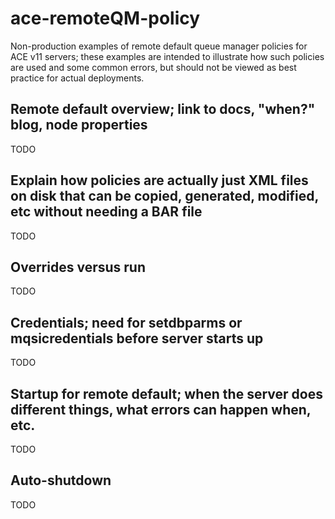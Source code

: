 # ace-remoteQM-policy
Non-production examples of remote default queue manager policies for ACE v11 servers; these examples are intended to illustrate how such policies are used and some common errors, but should not be viewed as best practice for actual deployments.

## Remote default overview; link to docs, "when?" blog, node properties 
 TODO
 
## Explain how policies are actually just XML files on disk that can be copied, generated, modified, etc without needing a BAR file
 TODO
 
## Overrides versus run
 TODO

## Credentials; need for setdbparms or mqsicredentials before server starts up
 TODO

## Startup for remote default; when the server does different things, what errors can happen when, etc.
 TODO

## Auto-shutdown
 TODO
